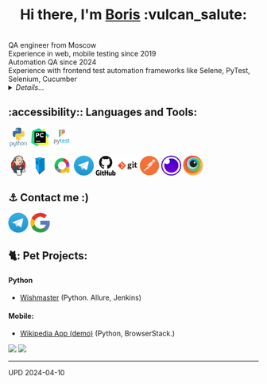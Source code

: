 <h1 align="center">Hi there, I'm <a href="https://github.com/rollnicker" target="_blank">Boris</a> :vulcan_salute: </h1>
<br>QA engineer from Moscow 
<br>Experience in web, mobile testing since 2019
<br>Automation QA since 2024
<br>Experience with frontend test automation frameworks like Selene, PyTest, Selenium, Cucumber


<details>
    <summary><i>Details...</i></summary>
<!-- Additional Work Line section -->
<!-- <summary>My Work Line</summary> -->  

</details>


<!-- EDU section -->
<!--
## :four_leaf_clover: Образование, курсы
<details><summary><i>List</i></summary> 
    
* qa.guru
* Stepik
</details>
-->  

## :accessibility:: Languages and Tools:

<code><img src="images/python-original-wordmark.svg" width="40" height="40"  alt="olgakos" title="Python"></code>
<code><img src="images/pycharm-original.svg" width="40" height="40"  alt="olgakos" title="PyCharm"></code>
<code><img src="images/pytest-original-wordmark.svg" width="40" height="40"  alt="olgakos" title="PyTest"></code>

<code><img src="images/jenkins-original.svg" width="40" height="40"  alt="olgakos" title="Jenkins"></code>
<code><img src="images/selenoid-image.jpeg" width="40" height="40"  alt="olgakos" title="Selenoid"></code>
<code><img src="images/allure.png" width="40" height="40"  alt="olgakos" title="Allure Report"></code>
<code><img src="images/Telegram_logo.webp" width="40" height="40"  alt="olgakos" title="Telegram Bot"></code>
<code><img src="images/github-original-wordmark.svg" width="40" height="40" alt="Git" title="Git"></code>
<code><img src="images/git-original-wordmark.svg" width="40" height="40"  alt="olgakos" title="Github"></code>
<code><img src="images/postman-original.svg" width="40" height="40" alt="olgakos" title="Postman"></code>
<code><img src="images/insomnia-original.svg" width="40" height="40" alt="olgakos" title="Microsoft SQL Server"></code>
<code><img src="images/browserstack-original.svg" width="40" height="40"  alt="olgakos" title="BrowserStack"></code>


<!--  Contacts section -->

## :anchor: Contact me :)

<code><a href="https://t.me/38erew"><img src="images/Telegram_logo.webp" width="40" height="40" title="My Telegram"></a></code>
<code><a href="mailto:rollnicker38@gmail.com" target="blank"><img src="images/google-original.svg" height="40" width="40" title="My Gmail"></a></code>

## 🐈: Pet Projects:

#### Python

* <a target="_blank" href="https://github.com/rollnicker/QAGuru9_15">Wishmaster</a> (Python. Allure, Jenkins)

#### Mobile:

* <a target="_blank" href="https://github.com/rollnicker/QAGuru9_22" target="_blank">Wikipedia App (demo)</a> (Python,
  BrowserStack.)

<!--
<br><a target="_blank" href="https://github.com/olgakos/demo_nytimes_app">Demo New York Times App (Python. Appium.)</a>
<code><a href="https://jenkins.autotests.cloud/job/C02_OlgaKos_python_newyorktimes_app_test/"><img src="images/logo/Jenkins.svg" width="25" height="25" alt="olgakos" title="Jenkins"></a></code>
<code><a href="https://jenkins.autotests.cloud/job/C02_OlgaKos_python_newyorktimes_app_test/*/allure/"><img src="images/logo/Allure_new.png" width="25" height="25" alt="olgakos" title="Allure"></a></code>-->  



<!--  Widgets section -->
![](http://github-profile-summary-cards.vercel.app/api/cards/repos-per-language?username=rollnicker&theme=default)
![](http://github-profile-summary-cards.vercel.app/api/cards/stats?username=rollnicker&theme=default)

       
------------------
UPD 2024-04-10
